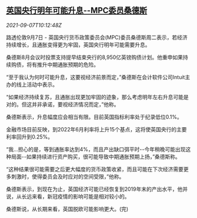 <!--1631010662000-->
[英国央行明年可能升息--MPC委员桑德斯](https://cn.reuters.com/article/uk-boe-cen-mpc-2022-rate-0907-idCNKBS2G30S1)
------

<div><i>2021-09-07T10:12:48Z</i></div><p>路透伦敦9月7日 - 英国央行货币政策委员会(MPC)委员桑德斯周二表示，若经济持续增长，且通胀变得更为牢固，英国央行明年可能需要升息。</p><p>桑德斯8月会议时投票支持提早结束央行的8,950亿英镑购债计划。他重申如果持续购债，将有推升中期通胀预期的危险。</p><p>“至于我认为何时可能升息，这要视经济前景而定，”桑德斯在会计软件公司Intuit主办的线上活动中表示。</p><p>“如果经济持续复苏，且通胀出现更加牢固的迹象，那么考虑明年左右升息可能是对的。但这并非承诺，要视经济情况而定，”他称。</p><p>桑德斯表示，升息幅度应会相当有限。目前英国指标利率处于纪录低位0.1%。</p><p>金融市场目前反映，到2022年6月利率将上升15个基点，这将使英国央行的主要利率回升到0.25%。</p><p>“我...担心的是，等到通胀率达到4%，而且产出缺口弭平时--今年稍晚可能出现这种局面--如果持续进行资产购买，很可能导致中期通胀预期上扬，”桑德斯称。</p><p>“这种结果很可能需要之后更大幅度的货币政策收紧，而且可能在下次经济需要更多刺激时，使得委员会及时应对的空间受限，”他称。</p><p>桑德斯表示，到现在为止，英国经济可能已经恢复到2019年末的产出水平，他并说，从长远来看，新冠疫情的影响可能是相对较小的。</p><p>桑德斯说，从长期来看，英国脱欧可能影响更大。(完)</p>
